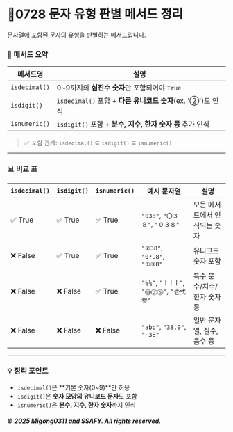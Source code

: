 
# 🧪0728 문자 유형 판별 메서드 정리

문자열에 포함된 문자의 유형을 판별하는 메서드입니다.

### 📌 메서드 요약

| 메서드명          | 설명                                             |
| ------------- | ---------------------------------------------- |
| `isdecimal()` | 0\~9까지의 **십진수 숫자**만 포함되어야 `True`               |
| `isdigit()`   | `isdecimal()` 포함 + **다른 유니코드 숫자**(ex. '②')도 인식 |
| `isnumeric()` | `isdigit()` 포함 + **분수, 지수, 한자 숫자 등** 추가 인식     |

> ✅ 포함 관계: `isdecimal()` ⊆ `isdigit()` ⊆ `isnumeric()`

---

### 📊 비교 표

| `isdecimal()` | `isdigit()` | `isnumeric()` | 예시 문자열                            | 설명               |
| ------------- | ----------- | ------------- | --------------------------------- | ---------------- |
| ✅ True        | ✅ True      | ✅ True        | `"038"`, `"〇３８"`, `"０３８"`         | 모든 메서드에서 인식되는 숫자 |
| ❌ False       | ✅ True      | ✅ True        | `"②38"`, `"0³.8"`, `"①③8"`        | 유니코드 숫자 포함       |
| ❌ False       | ❌ False     | ✅ True        | `"⅕⅓"`, `"ㅣㅣㅣ"`, `"⑬③⑤"`, `"壱弐参"` | 특수 분수/지수/한자 숫자 등 |
| ❌ False       | ❌ False     | ❌ False       | `"abc"`, `"38.0"`, `"-38"`        | 일반 문자열, 실수, 음수 등 |

---

### 💡 정리 포인트

* `isdecimal()`은 \*\*기본 숫자(0\~9)\*\*만 허용
* `isdigit()`은 **숫자 모양의 유니코드 문자**도 포함
* `isnumeric()`은 **분수, 지수, 한자 숫자**까지 인식
##### © 2025 Migong0311 and SSAFY. All rights reserved.


